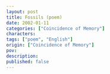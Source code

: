 ```yaml
---
layout: post
title: Fossils (poem)
date: 2002-01-11
categories: ["Coincidence of Memory"]
characters: 
tags: ["poem", "English"]
origin: ["Coincidence of Memory"]
pov: 
description: 
published: false
---
```

